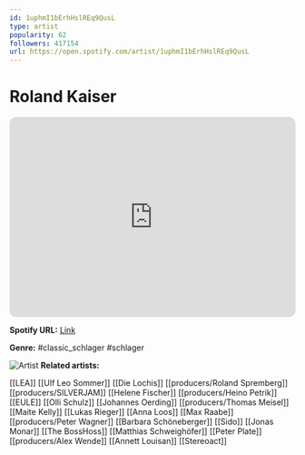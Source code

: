 ```yaml
---
id: 1uphmI1bErhHslREq9QusL
type: artist
popularity: 62
followers: 417154
url: https://open.spotify.com/artist/1uphmI1bErhHslREq9QusL
---
```

# Roland Kaiser

<iframe style="border-radius:12px" src="https://open.spotify.com/embed/artist/1uphmI1bErhHslREq9QusL" width="100%" height="352" frameBorder="0" allowfullscreen="" allow="autoplay; clipboard-write; encrypted-media; fullscreen; picture-in-picture" loading="lazy"></iframe>

**Spotify URL:** [Link](https://open.spotify.com/artist/1uphmI1bErhHslREq9QusL)

**Genre:**  #classic_schlager #schlager

![Artist](https://i.scdn.co/image/ab6761610000e5eb068c2c85c07230640503cace)
**Related artists:**

[[LEA]]
[[Ulf Leo Sommer]]
[[Die Lochis]]
[[producers/Roland Spremberg]]
[[producers/SILVERJAM]]
[[Helene Fischer]]
[[producers/Heino Petrik]]
[[EULE]]
[[Olli Schulz]]
[[Johannes Oerding]]
[[producers/Thomas Meisel]]
[[Maite Kelly]]
[[Lukas Rieger]]
[[Anna Loos]]
[[Max Raabe]]
[[producers/Peter Wagner]]
[[Barbara Schöneberger]]
[[Sido]]
[[Jonas Monar]]
[[The BossHoss]]
[[Matthias Schweighöfer]]
[[Peter Plate]]
[[producers/Alex Wende]]
[[Annett Louisan]]
[[Stereoact]]
